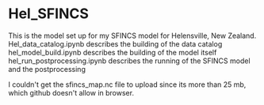 # Hel_SFINCS

This is the model set up for my SFINCS model for Helensville, New Zealand. 
Hel_data_catalog.ipynb describes the building of the data catalog
hel_model_build.ipynb describes the building of the model itself
hel_run_postprocessing.ipynb describes the running of the SFINCS model and the postprocessing

I couldn't get the sfincs_map.nc file to upload since its more than 25 mb, which github doesn't allow in browser. 
